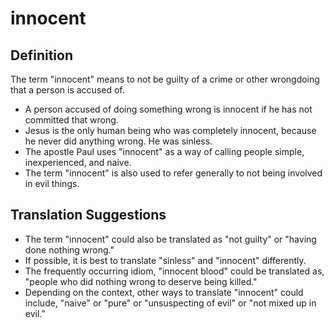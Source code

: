 # innocent

## Definition

The term "innocent" means to not be guilty of a crime or other wrongdoing that a person is accused of.

* A person accused of doing something wrong is innocent if he has not committed that wrong.
* Jesus is the only human being who was completely innocent, because he never did anything wrong. He was sinless.
* The apostle Paul uses "innocent" as a way of calling people simple, inexperienced, and naive.
* The term "innocent" is also used to refer generally to not being involved in evil things.


## Translation Suggestions



* The term "innocent" could also be translated as "not guilty" or "having done nothing wrong."
* If possible, it is best to translate "sinless" and "innocent" differently.
* The frequently occurring idiom, "innocent blood" could be translated as, "people who did nothing wrong to deserve being killed."
* Depending on the context, other ways to translate "innocent" could include, "naive" or "pure" or "unsuspecting of evil" or "not mixed up in evil."